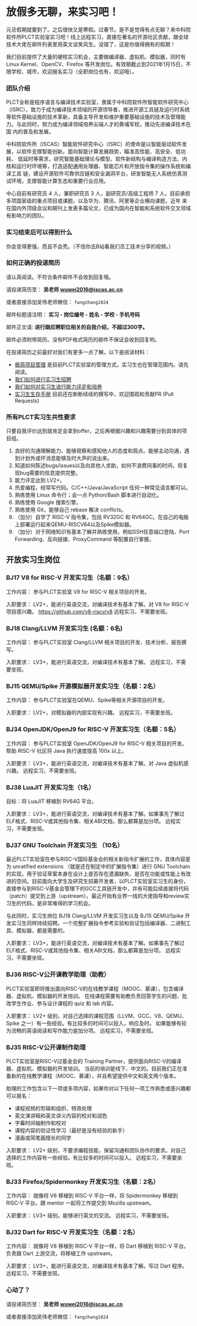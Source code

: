 # 放假多无聊，来实习吧！

元旦假期就要到了。之后很快又是寒假。过春节。是不是觉得有点无聊？来中科院软件所PLCT实验室实习吧！线上远程实习，直接在著名的开源社区贡献，跟全球技术大佬在邮件列表里用英文谈笑风生。没错了，这是你值得拥有的假期！

我们目前提供了大量的硬核实习机会，主要做编译器、虚拟机、模拟器，同时有 Linux Kernel、OpenCV、Firefox 等开发岗位。有效期截止到2021年1月15日，不限学校、城市，欢迎报名实习（全职岗位也有，欢迎哦）。

### 团队介绍

PLCT全称是程序语言与编译技术实验室，隶属于中科院软件所智能软件研究中心（ISRC），致力于成为编译技术领域的开源领导者，推进开源工具链及运行时系统
等软件基础设施的技术革新，具备主导开发和维护重要基础设施的技术及管理能力。与此同时，努力成为编译领域培养尖端人才的黄埔军校，推动先进编译技术在国
内的普及和发展。

中科院软件所（ISCAS）智能软件研究中心（ISRC）的使命是以智能驱动软件发展，以软件支撑智能创新。面向智能计算发展趋势，瞄准高性能、高安全、低功耗、
低延时等需求，研究智能基础理论与模型、软件新结构与编译构造方法、内核和运行时环境等，打造适配通用处理器、智能芯片和开放指令集的操作系统和编译工具
链，建设开源软件可靠供应链和安全漏洞平台，研发智能无人系统仿真测试环境，支撑智能计算生态和重要行业应用。

中心目前有研究员 4 人，兼职研究员 3 人，副研究员/高级工程师 7 人，目前承担多项国家级的重点项目或课题，以及华为、腾讯、阿里等企业横向课题，近年
来在国内外顶级会议和期刊上发表多篇论文，已成为国内在智能和系统软件交叉领域有影响力的团队。

### 实习结束后可以得到什么

你会变得更强，而且不会秃。（不信你去B站看我们员工技术分享的视频。）

### 如何正确的投递简历

请认真阅读。不符合条件邮件不会收到回复哦。

请投递简历至：
**吴老师 wuwei2016@iscas.ac.cn**

或者直接添加吴伟老师微信：
`fangzhang1024`

邮件标题请注明：
**实习 - 岗位编号 - 姓名 - 学校 - 手机号码**

邮件正文请:
**进行跟应聘职位相关的自我介绍，不超过300字。**

邮件必须附带简历。没有PDF格式简历的邮件不保证会收到回复哟。

在投递简历之前最好对我们有更多一点了解。以下是阅读材料：

- [极简项目管理](https://github.com/lazyparser/minimalist-team-leader) 是目前PLCT实验室的管理方式，实习生也在管理范围内。请先阅读。
- [我们如何进行实习生招聘](https://github.com/lazyparser/weloveinterns/blob/master/how-do-we-interview-interns.md)
- [我们如何对实习生进行能力评定和培养](https://github.com/lazyparser/weloveinterns/blob/master/how-do-we-rank-interns.md)
- [实习生生存手册](https://github.com/lazyparser/survivial-manual-for-interns) 目前还在断断续续的撰写中，欢迎围观和贡献PR (Pull Requests)

### 所有PLCT实习生共性要求

只要自我评价达到就肯定会拿到offer，之后再根据兴趣和兴趣需要分到具体的项目组。

1. 良好的沟通理解能力、能够观察和感知他人的态度和观点。能够主动沟通，遇到计划外或坏消息能够及时大声的说出来。
2. 知道如何陈述bugs/issues以及向其他人求助，如何不浪费同事的时间，将复现bug需要的信息提供完整。
3. 能力评定达到 LV2+。
4. 热爱编程，经常写代码。C/C++/Java/JavaScript 任何一种常见语言都可以。
5. 熟练使用 Linux 命令行；会一点 Python/Bash 脚本进行自动化。
6. 熟练使用 Google 搜索引擎。
7. 熟练使用 Git，能够自己 rebase 解决 conflicts。
8. （加分）自学了 RISC-V 指令集，包括 RV32GC 和 RV64GC。在自己的电脑上部署运行起来QEMU-RISCV64以及Spike模拟器。
9. （加分）对于网络知识有基本了解并熟练使用，例如SSH任意端口登陆、Port Forwarding、反向链接、ProxyCommand 等配置自行掌握。


## 开放实习生岗位

### BJ17 V8 for RISC-V 开发实习生（名额：9名）

工作内容：
参与PLCT实验室 V8 for RISC-V 相关项目的开发。

入职要求：
LV2+，能进行英语交流，对编译技术有基本了解。对 V8 for RISC-V 项目感兴趣。 https://github.com/v8-riscv/v8
远程实习，不需要坐班。

### BJ18 Clang/LLVM 开发实习生 (名额：6名)

工作内容：
参与PLCT实验室 Clang/LLVM 相关项目的开发、技术分析、报告撰写。

入职要求：
LV3+，能进行英语交流，对编译技术有基本了解。
远程实习，不需要坐班。

### BJ15 QEMU/Spike 开源模拟器开发实习生（名额：2名）

工作内容：
参与PLCT实验室在QEMU、Spike等相关开源项目的开发。

入职要求：
LV2+，对模拟器的内部实现有兴趣。
远程实习，不需要坐班。

### BJ34 OpenJDK/OpenJ9 for RISC-V 开发实习生（名额：5名）

工作内容：
参与PLCT实验室 OpenJDK/OpenJ9 for RISC-V 相关项目的开发。帮助 RISC-V 社区将 Java 执行速度提高 100x 以上。

入职要求：
LV3+，能进行英语交流，对编译技术有基本了解。对 Java 虚拟机感兴趣。
远程实习，不需要坐班。

### BJ38 LuaJIT 开发实习生（1名）

目标：将 LuaJIT 移植到 RV64G 平台。

入职要求：
LV3+，能进行英语交流，对编译技术有基本了解。如果事先了解过ELF格式、RISC-V或其他指令集、相关ABI文档，那么都算是加分项。
远程实习，不需要坐班。

### BJ37 GNU Toolchain 开发实习生 （10名）

最近PLCT实验室在参与RISC-V国际基金会的相关新指令扩展的工作，具体内容是为 unratified extensions （就是还在制定中的扩展指令集）进行 GNU Toolchain 的实现，用于验证草案本身在设计上是否存在遗漏缺失、是否在功能或性能上有改进的空间。目前面向大学生及研究生招募开发者，以PLCT实验室实习生的身份，直接参与到RISC-V基金会管理下的GCC工具链开发中，并有可能后续直接将代码（patch）提交到上游（upstream）。最近开始有业界一线的大佬指导和review实习生的代码，是非常难得的学习机会。

与此同时，实习生岗位 BJ18 Clang/LLVM 开发实习生以及 BJ15 QEMU/Spike 开发实习生同样持续招聘。一个完整扩展指令参考实验和验证包括编译器、二进制工具、模拟器，都是需要的。

入职要求：
LV3+，能进行英语交流，对编译技术有基本了解。如果事先了解过ELF格式、RISC-V或其他指令集、相关ABI文档，那么都算是加分项。
远程实习，不需要坐班。

### BJ36 RISC-V公开课教学助理（助教）

PLCT实验室即将推出面向RISC-V的在线教学课程（MOOC、慕课），包含编译器、虚拟机、模拟器的开发培训。
在线课程需要有助教负责回答学生的问题、批改学生作业、参与设计课程的 quiz 和 lab 内容。

入职要求：
LV2+ 级别，对自己选择的课程范围（LLVM、GCC、V8、QEMU、Spike 之一）有一些经验。有比较多的时间可以投入，响应及时。
如果能够有较为流畅的英语阅读和写作能力是加分项。
远程实习，不需要坐班。

### BJ35 RISC-V公开课制作助理

PLCT实验室是RISC-V过基金会的 Training Partner，提供面向RISC-V的编译器、虚拟机、模拟器的开发培训。
当前的培训是线下、中文的。目前我们正在准备新的在线教学课程（MOOC、慕课），并且希望提供中文和英文两个版本。

助理的工作包含以下一项或多项内容，如果你对以下任何一项工作熟悉或感兴趣都可以报名：
- 课程视频的剪辑和组织、特效处理
- 英文演讲稿和英文讲义内容的校对和润色
- 字幕时间轴制作和校对
- 课程内容的验证性学习（最好是没有经验的新手）
- 漫画或简笔画擅长的同学

入职要求：
LV2+ 级别，不要求编程技能，保留沟通和团队协作的要求。对自己选择的工作内容有一些经验。有比较多的时间可以投入。
远程实习，不需要坐班。

### BJ33 Firefox/Spidermonkey 开发实习生（名额：2名）

工作内容：
就像将 V8 移植到 RISC-V 平台一样，将 Spidermonkey 移植到 RISC-V 平台。跟 mentor 一起将工作提交到 Mozilla upstream。

入职要求：
LV3+ 级别。能够进行英文的交流。
远程实习，不需要坐班。

### BJ32 Dart for RISC-V 开发实习生（名额：2名）

工作内容：
就像将 V8 移植到 RISC-V 平台一样，将 Dart 移植到 RISC-V 平台。负责跟 Dart 上游交流，将移植工作 upstream。

入职要求：
LV3+，能进行英语交流，对编译技术有基本了解。写过 Dart 程序。
远程实习，不需要坐班。

### 心动了？

请投递简历至：
**吴老师 wuwei2016@iscas.ac.cn**

或者直接添加吴伟老师微信：   `fangzhang1024`
